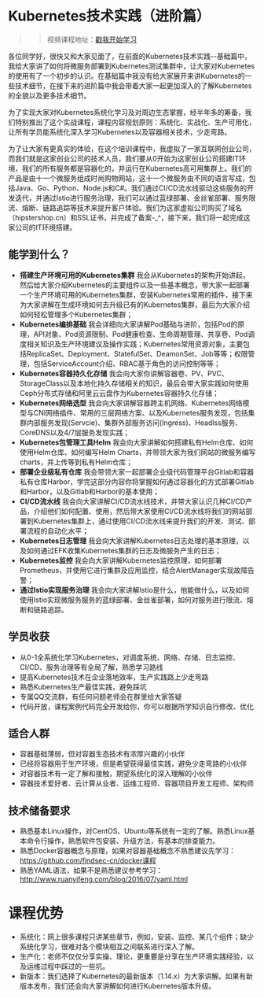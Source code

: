 # Kubernetes技术实践（进阶篇）

>> 视频课程地址：[戳我开始学习](https://www.bilibili.com/video/av49387629?from=search&seid=4418298671230182069)

各位同学好，很快又和大家见面了，在前面的Kubernetes技术实践--基础篇中，我给大家讲了如何将微服务部署到Kubernetes测试集群中，让大家对Kubernetes的使用有了一个初步的认识。在基础篇中我没有给大家展开来讲Kubernetes的一些技术细节，在接下来的进阶篇中我会带着大家一起更加深入的了解Kubernetes的全貌以及更多技术细节。

为了实现大家对Kubernetes系统化学习及对周边生态掌握，经半年多的筹备，我们特别推出了这个实战课程，课程内容规划原则：系统化、实战化、生产可用化，让所有学员能系统化深入学习Kubernetes以及容器相关技术，少走弯路。

为了让大家有更真实的体验，在这个培训课程中，我虚拟了一家互联网创业公司，而我们就是这家创业公司的技术人员，我们要从0开始为这家创业公司搭建IT环境，我们的所有服务都是容器化的，并运行在Kubernetes高可用集群上。我们的产品是由十一个微服务组成时尚购物网站，这十一个微服务由不同的语言写成，包括Java、Go、Python、Node.js和C#。我们通过CI/CD流水线驱动这些服务的开发迭代，并通过Istio进行服务治理，我们可以通过蓝绿部署、金丝雀部署、服务限流、熔断、链路追踪等技术来提升客户体验。我们为这家虚拟公司购买了域名（hipstershop.cn）和SSL证书，并完成了备案-_^，接下来，我们将一起完成这家公司的IT环境搭建。

## 能学到什么？

- **搭建生产环境可用的Kubernetes集群** 我会从Kubernetes的架构开始讲起，然后给大家介绍Kubernetes的主要组件以及一些基本概念，带大家一起部署一个生产环境可用的Kubernetes集群，安装Kubernetes常用的插件，接下来为大家讲解在生成环境如何去升级已有的Kubernetes集群，最后为大家介绍如何轻松管理多个Kubernetes集群；
- **Kubernetes编排基础** 我会详细向大家讲解Pod基础与进阶，包括Pod的原理，API对象、Pod资源限制、Pod健康检查、生命周期管理、共享卷、Pod调度相关知识及生产环境建议及操作实践；Kubernetes常用资源对象，主要包括ReplicaSet、Deployment、StatefulSet、DeamonSet、Job等等；权限管理，包括ServiceAccount介绍、RBAC基于角色的访问控制等等；
- **Kubernetes容器持久化存储** 我会向大家你讲解容器卷、PV、PVC、StorageClass以及本地化持久存储相关的知识，最后会带大家实践如何使用Ceph分布式存储和阿里云云盘作为Kubernetes容器持久化存储；
- **Kubernetes网络选型** 我会向大家讲解容器跨主机网络、Kubernetes网络模型与CNI网络插件、常用的三层网络方案、以及Kubernetes服务发现，包括集群内部服务发现(Servcie)、集群外部服务访问(Ingress)、Headlss服务、CoreDNS以及4/7层服务发现实践；
- **Kubernetes包管理工具Helm** 我会向大家讲解如何搭建私有Helm仓库、如何使用Helm仓库、如何编写Helm Charts，并带领大家为我们网站的微服务编写charts，并上传等到私有Helm仓库；
- **部署企业级私有仓库** 我会带领大家一起部署企业级代码管理平台Gitlab和容器私有仓库Harbor，学完这部分内容你将掌握如何通过容器化的方式部署Gitlab和Harbor，以及Gitlab和Harbor的基本使用；
- **CI/CD流水线** 我会向大家讲解CI/CD流水线技术，并带大家认识几种CI/CD产品，介绍他们如何配置、使用，然后带大家使用CI/CD流水线将我们的网站部署到Kubernetes集群上，通过使用CI/CD流水线来提升我们的开发、测试、部署流程的自动化水平；
- **Kubernetes日志管理** 我会向大家讲解Kubernetes日志处理的基本原理，以及如何通过EFK收集Kubernetes集群的日志及微服务产生的日志；
- **Kubernetes监控** 我会向大家讲解Kubernetes监控原理，如何部署Prometheus，并使用它进行集群及应用监控，结合AlertManager实现故障告警；
- **通过Istio实现服务治理** 我会向大家讲解Istio是什么，他能做什么，以及如何使用Istio实现微服务服务的蓝绿部署、金丝雀部署，如何对服务进行限流、熔断和链路追踪。

## 学员收获

- 从0-1全系统化学习Kubernetes，对调度系统、网络、存储、日志监控、CI/CD、服务治理等有全局了解，熟悉学习路线
- 提高Kubernetes技术在企业落地效率，生产实践路上少走弯路
- 熟悉Kubernetes生产最佳实践，避免踩坑
- 专属QQ交流群，有任何问题老师会在群里给大家答疑
- 代码开放，课程案例代码完全开发给你，你可以根据所学知识自行修改、优化

## 适合人群

- 容器基础薄弱，但对容器生态技术有浓厚兴趣的小伙伴
- 已经将容器用于生产环境，但是希望获得最佳实践，避免少走弯路的小伙伴
- 对容器技术有一定了解和接触，期望系统化的深入理解的小伙伴
- 容器技术爱好者、云计算从业者、运维工程师、容器项目开发工程师、架构师

## 技术储备要求

- 熟悉基本Linux操作，对CentOS、Ubuntu等系统有一定的了解。熟悉Linux基本命令行操作，熟悉软件包安装、升级方法，有基本的排查能力。
- 熟悉Docker容器概念与原理，如果对容器基础概念不熟悉建议先学习：https://github.com/findsec-cn/docker课程
- 熟悉YAML语法，如果不是熟悉建议参考学习：http://www.ruanyifeng.com/blog/2016/07/yaml.html

# 课程优势

- 系统化：网上很多课程只讲某些章节，例如，安装、监控、某几个组件；缺少系统化学习，很难对各个模块相互之间联系进行深入了解。
- 生产化：老师不仅仅分享实操、理论，更重要是分享在生产环境实践经验，以及运维过程中踩过的一些坑。
- 新版本：我们选择了Kubernetes的最新版本（1.14.x）为大家讲解。如果有新版本发布，我们还会向大家讲解如何进行Kubernetes版本升级。
